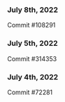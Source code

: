 ### July 8th, 2022

Commit #108291

### July 5th, 2022

Commit #314353


### July 4th, 2022

Commit #72281
